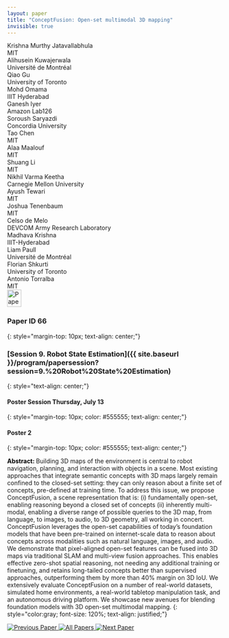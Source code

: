 ```yaml
---
layout: paper
title: "ConceptFusion: Open-set multimodal 3D mapping"
invisible: true
---
```

<div class="paper-authors">
<div class="paper-author-box">
    <div class="paper-author-name">Krishna Murthy Jatavallabhula</div>
    <div class="paper-author-uni">MIT</div>
</div>
<div class="paper-author-box">
    <div class="paper-author-name">Alihusein Kuwajerwala</div>
    <div class="paper-author-uni">Université de Montréal </div>
</div>
<div class="paper-author-box">
    <div class="paper-author-name">Qiao Gu</div>
    <div class="paper-author-uni">University of Toronto</div>
</div>
<div class="paper-author-box">
    <div class="paper-author-name">Mohd Omama</div>
    <div class="paper-author-uni">IIIT Hyderabad</div>
</div>
<div class="paper-author-box">
    <div class="paper-author-name">Ganesh Iyer</div>
    <div class="paper-author-uni">Amazon Lab126</div>
</div>
<div class="paper-author-box">
    <div class="paper-author-name">Soroush Saryazdi</div>
    <div class="paper-author-uni">Concordia University</div>
</div>
<div class="paper-author-box">
    <div class="paper-author-name">Tao Chen</div>
    <div class="paper-author-uni">MIT</div>
</div>
<div class="paper-author-box">
    <div class="paper-author-name">Alaa Maalouf</div>
    <div class="paper-author-uni">MIT</div>
</div>
<div class="paper-author-box">
    <div class="paper-author-name">Shuang Li</div>
    <div class="paper-author-uni">MIT</div>
</div>
<div class="paper-author-box">
    <div class="paper-author-name">Nikhil Varma Keetha</div>
    <div class="paper-author-uni">Carnegie Mellon University</div>
</div>
<div class="paper-author-box">
    <div class="paper-author-name">Ayush Tewari</div>
    <div class="paper-author-uni">MIT</div>
</div>
<div class="paper-author-box">
    <div class="paper-author-name">Joshua Tenenbaum</div>
    <div class="paper-author-uni">MIT</div>
</div>
<div class="paper-author-box">
    <div class="paper-author-name">Celso de Melo</div>
    <div class="paper-author-uni">DEVCOM Army Research Laboratory</div>
</div>
<div class="paper-author-box">
    <div class="paper-author-name">Madhava Krishna</div>
    <div class="paper-author-uni">IIIT-Hyderabad</div>
</div>
<div class="paper-author-box">
    <div class="paper-author-name">Liam Paull</div>
    <div class="paper-author-uni">Université de Montréal</div>
</div>
<div class="paper-author-box">
    <div class="paper-author-name">Florian Shkurti</div>
    <div class="paper-author-uni">University of Toronto</div>
</div>
<div class="paper-author-box">
    <div class="paper-author-name">Antonio Torralba</div>
    <div class="paper-author-uni">MIT</div>
</div>

</div><div class="paper-pdf">
<div> <a href="http://www.roboticsproceedings.org/rss19/p066.pdf"><img src="{{ site.baseurl }}/images/paper_link.png" alt="Paper Website" width = "33"  height = "40"/></a> </div>
</div>

### Paper ID 66
{: style="margin-top: 10px; text-align: center;"}

### [Session 9. Robot State Estimation]({{ site.baseurl }}/program/papersession?session=9.%20Robot%20State%20Estimation)
{: style="text-align: center;"}

#### Poster Session Thursday, July 13
{: style="margin-top: 10px; color: #555555; text-align: center;"}

#### Poster 2
{: style="margin-top: 10px; color: #555555; text-align: center;"}

<b style="color: black;">Abstract: </b>Building 3D maps of the environment is central to robot navigation, planning, and interaction with objects in a scene. Most existing approaches that integrate semantic concepts with 3D maps largely remain confined to the closed-set setting: they can only reason about a finite set of concepts, pre-defined at training time. To address this issue, we propose ConceptFusion, a scene representation that is: (i) fundamentally open-set, enabling reasoning beyond a closed set of concepts (ii) inherently multi-modal, enabling a diverse range of possible queries to the 3D map, from language, to images, to audio, to 3D geometry, all working in concert. ConceptFusion leverages the open-set capabilities of today’s foundation models that have been pre-trained on internet-scale data to reason about concepts across modalities such as natural language, images, and audio. We demonstrate that pixel-aligned open-set features can be fused into 3D maps via traditional SLAM and multi-view fusion approaches. This enables effective zero-shot spatial reasoning, not needing any additional training or finetuning, and retains long-tailed concepts better than supervised approaches, outperforming them by more than 40% margin on 3D IoU. We extensively evaluate ConceptFusion on a number of real-world datasets, simulated home environments, a real-world tabletop manipulation task, and an autonomous driving platform. We showcase new avenues for blending foundation models with 3D open-set multimodal mapping.
{: style="color:gray; font-size: 120%; text-align: justified;"}


<div class="paper-menu">
<a href="{{ site.baseurl }}/program/papers/065/"> <img src="{{ site.baseurl }}/images/previous_paper_icon.png" alt="Previous Paper" title="Previous Paper"/> </a>
<a href="{{ site.baseurl }}/program/papers"><img src="{{ site.baseurl }}/images/overview_icon.png" alt="All Papers" title="All Papers"/> </a>
<a href="{{ site.baseurl }}/program/papers/067/"> <img src="{{ site.baseurl }}/images/next_paper_icon.png" alt="Next Paper" title="Next Paper"/> </a>

</div>
